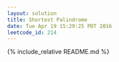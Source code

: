 ```yaml
---
layout: solution
title: Shortest Palindrome
date: Tue Apr 19 15:29:25 PDT 2016
leetcode_id: 214
---
```

{% include_relative README.md %}
